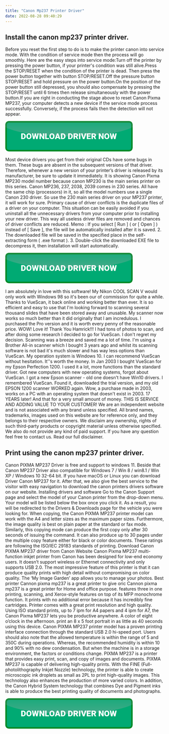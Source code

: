 ```yaml
---
title: "Canon Mp237 Printer Driver"
date: 2022-08-28 09:40:29
---
```


## Install the canon mp237 printer driver.

Before you reset the first step to do is to make the printer canon into service mode. With the condition of service mode then the process will go smoothly. Here are the easy steps into service mode:Turn off the printer by pressing the power button, if your printer's condition was still alive.Press the STOP/RESET when the condition of the printer is dead. Then press the power button together with button STOP/RESET.Off the pressure button STOP/RESET and hold pressure on the power button.On the position of the power button still depressed, you should also compensate by pressing the STOP/RESET until 6 times then release simultaneously with the power button.If you are right in conducting the stage above to reset Canon Pixma MP237, your computer detects a new device if the service mode process successfully. Conversely, if the process fails then the detection will not appear.

[![button](https://github.com/driverbay/driverbay.github.io/blob/main/dlbutton.png?raw=true)](https://printerpatch.com/download-printer-driver)


Most device drivers you get from their original CDs have some bugs in them. These bugs are absent in the subsequent versions of that driver. Therefore, whenever a new version of your printer’s driver is released by its manufacturer, be sure to update it immediately.
It is showing Canon Pixma MP230 model number because canon MP230 is the main series printer on this series. Canon MP236, 237, 2038, 2039 comes in 230 series. All have the same chip (processors) in it, so all the model numbers use a single Canon 230 driver. So use the 230 main series driver on your MP237 printer, it will work for sure.
Primary cause of driver conflicts is the duplicate files of a driver on your computer. This situation can be easily avoided if you uninstall all the unnecessary drivers from your computer prior to installing your new driver. This way all useless driver files are removed and chances of driver conflicts are reduced.
Memo :
If you select [ Run ] ( or [ Open ] ) instead of [ Save ], the file will be automatically installed after it is saved.
2. The downloaded file will be saved in the specified place in the self-extracting form ( .exe format ).
3. Double-click the downloaded EXE file to decompress it, then installation will start automatically.

[![button](https://github.com/driverbay/driverbay.github.io/blob/main/dlbutton.png?raw=true)](https://printerpatch.com/download-printer-driver)


I am absolutely in love with this software! My Nikon COOL SCAN V would only work with Windows 98 so it's been our of commission for quite a while. Thanks to VueScan, it back online and working better than ever. It is so efficient and easy to use that I'm looking forward to scanning several thousand slides that have been stored away and unusable. My scanner now works so much better than it did originally that I am incredulous. I purchased the Pro version and it is worth every penny of the reasonable price. WOW! Love it! Thank You Hamrick!!!
I had tons of photos to scan, and after doing some research I decided to go for VueScan. I don't regret my decision. Scanning was a breeze and saved me a lot of time. I'm using a Brother All-in scanner which I bought 3 years ago and whilst its scanning software is not bad it's much slower and has way less options than VueScan. My operation system is Windows 10. I can recommend VueScan without hesitation. It''s worth the money.
In Jan 2003 I bought VueScan for my Epson Perfection 1200. I used it a lot, more functions than the standard driver. Got new computers with new operating systems, forgot about VueScan. I got a new Epson scanner - old one doesn't have Win10 drivers. I remembered VueScan. Found it, downloaded the trial version, and my old EPSON 1200 scanner WORKED again. Wow, a purchase made in 2003, works on a PC with an operating system that doesn't exist in 2003. 17 YEARS later! And that for a very small amount of money. THIS IS SERVICE AND ADDING VALUE TO YOUR CUSTOMER!
We are an independent website and is not associated with any brand unless specified. All brand names, trademarks, images used on this website are for reference only, and they belongs to their respective owners. We disclaim any ownership, rights of such third-party products or copyright material unless otherwise specified. We also do not provide any kind of paid support. If you have any question feel free to contact us. Read our full disclaimer.

## Print using the canon mp237 printer driver.

Canon PIXMA MP237 Driver is free and support to windows 11. Beside that Canon MP237 Driver also compatible for Windows 7 / Win 8 / win8.1 / Win XP / Windows 10 32-64 bit. If you have macOS or Linux you can download Driver Canon MP237 for it. After that, we also give the best service to the visitor with easy navigation to download the canon printers drivers software on our website.
Installing drivers and software Go to the Canon Support page and select the model of your Canon printer from the drop-down menu. Your model will be listed below the box once you click it. As a result, you will be redirected to the Drivers & Downloads page for the vehicle you were looking for.
When copying, the Canon PIXMA MP237 printer model can work with the A4 and letter sizes as the maximum paper sizes. Furthermore, the image quality is best on plain paper at the standard or fax mode. Similarly, this copying mode can produce the first copy only after 30 seconds of issuing the command. It can also produce up to 30 pages under the multiple copy feature either for black or color documents. These ratings are following the ISO/IEC 29183 standards of printing. Download Canon PIXMA MP237 driver from Canon Website
Canon Pixma MP237 multi-function inkjet printer from Canon has been designed for low-end economy users. It doesn’t support wireless or Ethernet connectivity and only supports USB 2.0. The most impressive feature of this printer is that it can produce quality prints with high detail without compromising on color quality. The ‘My Image Garden’ app allows you to manage your photos.
Best printer Cannon pixma mp237 is a great printer to give oric Cannon pixma mp237 is a great printer for Home and office purpose. features three in one printing, scanning, and Xerox-style features on top of its MFP monochrome function. It prints with no additional error because it has incredibly fine cartridges.
Printer comes with a great print resolution and high quality. Using ISO standard prints, up to 7 ipm for A4 papers and 4 ipm for A7, the Canon Pixma MP237 lets you be productive anywhere. A color of eight o’clock in the afternoon. print an 8 x 5 foot portrait in as little as 40 seconds using this device.
Canon PIXMA MP237 printer model has a proven printing interface connection through the standard USB 2.0 hi-speed port. Users should also note that the allowed temperature is within the range of 5 and 350C during operations. Whereas, the recommended humidity is within 10 and 90% with no dew condensation. But when the machine is in a storage environment, the factors or conditions change.
PIXMA MP237 is a printer that provides easy print, scan, and copy of images and documents. PIXMA MP237 is capable of delivering high-quality prints. With the FINE (Full-photolithography Inkjet Nozzle) technology, the printer is able to create microscopic ink droplets as small as 2PL to print high-quality images. This technology also enhances the production of more varied colors. In addition, the Canon Hybrid System technology that combines Dye and Pigment inks is able to produce the best printing quality of documents and photographs.


[![button](https://github.com/driverbay/driverbay.github.io/blob/main/dlbutton.png?raw=true)](https://printerpatch.com/download-printer-driver)